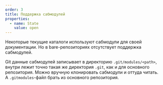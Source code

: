 ```yaml
---
order: 3
title: Поддержка сабмодулей
properties:
  - name: State
    value: open
---
```


Некоторые текущие каталоги используют сабмодули для своей документации. Но в bare-репозиториях отсутствует поддержка сабмодулей.

Git данные сабмодулей записывает в директорию `.git/modules/<path>`, внутри лежит точно такая же директория `.git`, как и для основного репозитория. Можно вручную клонировать сабмодули и оттуда читать. А `.gitmodules`\-файл брать из основного репозитория.



